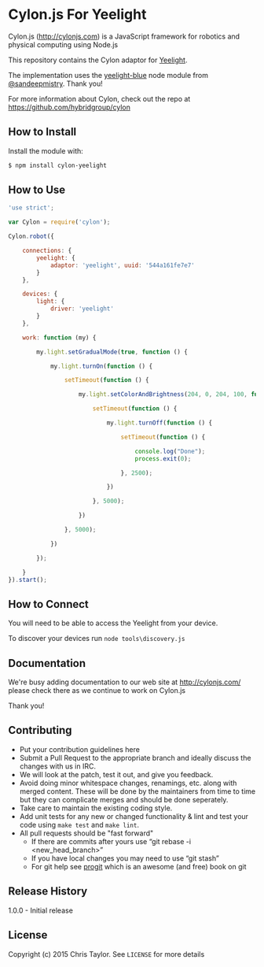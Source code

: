 # Cylon.js For Yeelight
Cylon.js (http://cylonjs.com) is a JavaScript framework for robotics and
physical computing using Node.js

This repository contains the Cylon adaptor for [Yeelight](http://www.yeelight.co.uk/).

The implementation uses the [yeelight-blue](https://www.npmjs.com/package/yeelight-blue) node module from [@sandeepmistry](https://www.npmjs.com/~sandeepmistry). Thank you!

For more information about Cylon, check out the repo at
https://github.com/hybridgroup/cylon

## How to Install
Install the module with:
``` bash
$ npm install cylon-yeelight
```
## How to Use
```javascript
'use strict';

var Cylon = require('cylon');

Cylon.robot({

    connections: {
        yeelight: {
            adaptor: 'yeelight', uuid: '544a161fe7e7'
        }
    },

    devices: {
        light: {
            driver: 'yeelight'
        }
    },

    work: function (my) {

        my.light.setGradualMode(true, function () {

            my.light.turnOn(function () {

                setTimeout(function () {

                    my.light.setColorAndBrightness(204, 0, 204, 100, function () {

                        setTimeout(function () {

                            my.light.turnOff(function () {

                                setTimeout(function () {

                                    console.log("Done");
                                    process.exit(0);

                                }, 2500);

                            })

                        }, 5000);

                    })

                }, 5000);

            })

        });

    }
}).start();
```
## How to Connect
You will need to be able to access the Yeelight from your device.

To discover your devices run `node tools\discovery.js`

## Documentation
We're busy adding documentation to our web site at http://cylonjs.com/ please check there as we continue to work on Cylon.js

Thank you!
## Contributing
* Put your contribution guidelines here
* Submit a Pull Request to the appropriate branch and ideally discuss the changes with us in IRC.
* We will look at the patch, test it out, and give you feedback.
* Avoid doing minor whitespace changes, renamings, etc. along with merged content. These will be done by the maintainers from time to time but they can complicate merges and should be done seperately.
* Take care to maintain the existing coding style.
* Add unit tests for any new or changed functionality & lint and test your code using `make test` and `make lint`.
* All pull requests should be "fast forward"
  * If there are commits after yours use “git rebase -i <new_head_branch>”
  * If you have local changes you may need to use “git stash”
  * For git help see [progit](http://git-scm.com/book) which is an awesome (and free) book on git

## Release History
1.0.0 - Initial release
## License
Copyright (c) 2015 Chris Taylor. See `LICENSE` for more details
